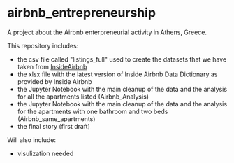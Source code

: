# airbnb_entrepreneurship
A project about the Airbnb enterpreneurial activity in Athens, Greece.

This repository includes:
- the csv file called "listings_full" used to create the datasets that we have taken from [InsideAirbnb](http://insideairbnb.com/)
- the xlsx file with the latest version of Inside Airbnb Data Dictionary as provided by Inside Airbnb 
- the Jupyter Notebook with the main cleanup of the data and the analysis for all the apartments listed (Airbnb_Analysis)
- the Jupyter Notebook with the main cleanup of the data and the analysis for the apartments with one bathroom and two beds (Airbnb_same_apartments)
- the final story (first draft)

Will also include:
- visulization needed
